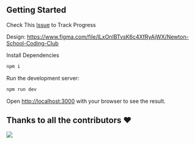 ## Getting Started                        

Check This [Issue](https://github.com/nsccpccoe/nscc-frontend/issues/1) to Track Progress

Design: https://www.figma.com/file/lLxOnIBTvsK6c4XfRyAjWX/Newton-School-Coding-Club

Install Dependencies
```bash
npm i
```

Run the development server:
```bash
npm run dev
```

Open [http://localhost:3000](http://localhost:3000) with your browser to see the result.

## Thanks to all the contributors ❤️
<a href = "https://github.com/nsccpccoe/nscc-frontend/graphs/contributors">
  <img src = "https://contrib.rocks/image?repo=nsccpccoe/nscc-frontend"/>
</a>
